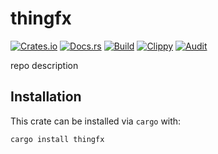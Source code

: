 # thingfx
[![Crates.io](https://img.shields.io/crates/v/thingfx)](https://crates.io/crates/thingfx) 
[![Docs.rs](https://docs.rs/thingfx/badge.svg)](https://docs.rs/thingfx) 
[![Build](https://github.com/braincell-check/thingfx/actions/workflows/build.yml/badge.svg)](https://github.com/braincell-check/thingfx/actions/workflows/build.yml)
[![Clippy](https://github.com/braincell-check/thingfx/actions/workflows/clippy.yml/badge.svg)](https://github.com/braincell-check/thingfx/actions/workflows/clippy.yml)
[![Audit](https://github.com/braincell-check/thingfx/actions/workflows/audit.yml/badge.svg)](https://github.com/braincell-check/thingfx/actions/workflows/audit.yml)


repo description

## Installation

This crate can be installed via `cargo` with:

```sh
cargo install thingfx
```
